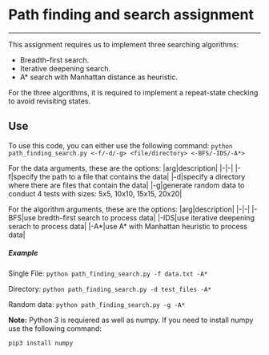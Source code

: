 # Path finding and search assignment

---

This assignment requires us to implement three searching algorithms:

- Breadth-first search.
- Iterative deepening search.
- A\* search with Manhattan distance as heuristic.

For the three algorithms, it is required to implement a repeat-state checking to avoid revisiting states.

## Use

To use this code, you can either use the following command:
`python path_finding_search.py <-f/-d/-g> <file/directory> <-BFS/-IDS/-A*>`

For the data arguments, these are the options:
|arg|description|
|-|-|
|-f|specify the path to a file that contains the data|
|-d|specify a directory where there are files that contain the data|
|-g|generate random data to conduct 4 tests with sizes: 5x5, 10x10, 15x15, 20x20|

For the algorithm arguments, these are the options:
|arg|description|
|-|-|
|-BFS|use bredth-first search to process data|
|-IDS|use iterative deepening serach to process data|
|-A\*|use A\* with Manhattan heuristic to process data|

##### Example

Single File:
`python path_finding_search.py -f data.txt -A*`

Directory:
`python path_finding_search.py -d test_files -A*`

Random data:
`python path_finding_search.py -g -A*`

**Note:** Python 3 is requiered as well as numpy. If you need to install numpy use the following command:

`pip3 install numpy`
